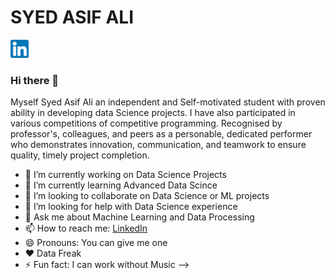 # SYED ASIF ALI

[![LinkedIn](linkedinlogo.png)](https://www.linkedin.com/in/syed-asif-ali-07ab51104/)


### Hi there 👋

Myself Syed Asif Ali an independent and Self-motivated student with proven ability in developing data Science projects. I have also participated in various competitions of competitive programming. Recognised by professor's, colleagues, and peers as a personable, dedicated performer who demonstrates innovation, communication, and teamwork to ensure quality, timely project completion.

- 🔭 I’m currently working on Data Science Projects
- 🌱 I’m currently learning Advanced Data Scince
- 👯 I’m looking to collaborate on Data Science or ML projects
- 🤔 I’m looking for help with Data Science experience
- 💬 Ask me about Machine Learning and Data Processing
- 📫 How to reach me: [LinkedIn](https://www.linkedin.com/in/syed-asif-ali-07ab51104/)
- 😄 Pronouns: You can give me one
- ❤️ Data Freak
- ⚡ Fun fact: I can work without Music
-->


<!--
**syedasifali891/syedasifali891** is a ✨ _special_ ✨ repository because its `README.md` (this file) appears on your GitHub profile.
